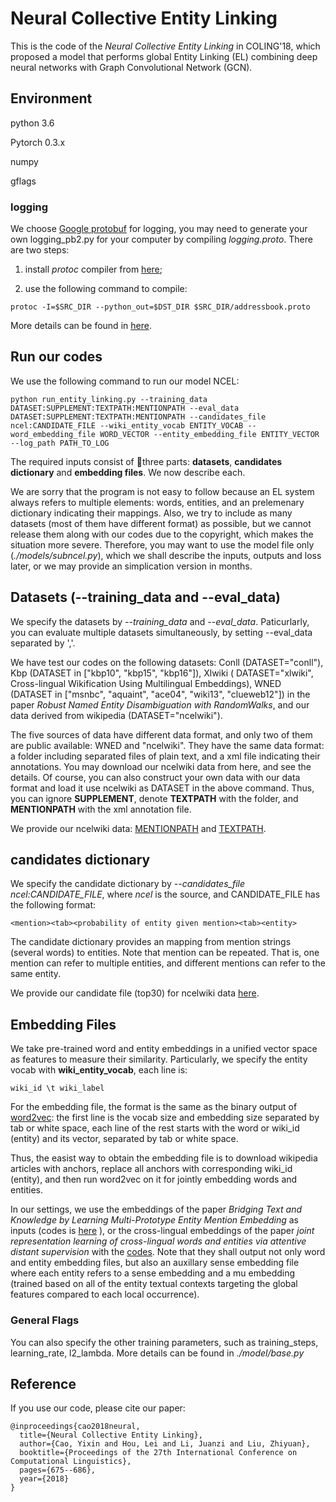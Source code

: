 # Neural Collective Entity Linking

This is the code of the *Neural Collective Entity Linking* in COLING'18, which proposed a model that performs global Entity Linking (EL) combining deep neural networks with Graph Convolutional Network (GCN).

## Environment

python 3.6

Pytorch 0.3.x

numpy

gflags

### logging

We choose [Google protobuf](https://developers.google.com/protocol-buffers/docs/pythontutorial) for logging, you may need to generate your own logging_pb2.py for your computer by compiling *logging.proto*. There are two steps: 

1. install *protoc* compiler from [here](https://developers.google.com/protocol-buffers/docs/downloads);

2. use the following command to compile:

`protoc -I=$SRC_DIR --python_out=$DST_DIR $SRC_DIR/addressbook.proto`

More details can be found in [here](https://developers.google.com/protocol-buffers/docs/pythontutorial).

## Run our codes

We use the following command to run our model NCEL:

`python run_entity_linking.py --training_data DATASET:SUPPLEMENT:TEXTPATH:MENTIONPATH --eval_data DATASET:SUPPLEMENT:TEXTPATH:MENTIONPATH --candidates_file ncel:CANDIDATE_FILE --wiki_entity_vocab ENTITY_VOCAB --word_embedding_file WORD_VECTOR --entity_embedding_file ENTITY_VECTOR --log_path PATH_TO_LOG`

The required inputs consist of three parts: **datasets**, **candidates dictionary** and **embedding files**. We now describe each. 

We are sorry that the program is not easy to follow because an EL system always refers to multiple elements: words, entities, and an prelemenary dictionary indicating their mappings. Also, we try to include as many datasets (most of them have different format) as possible, but we cannot release them along with our codes due to the copyright, which makes the situation more severe. Therefore, you may want to use the model file only (*./models/subncel.py*), which we shall describe the inputs, outputs and loss later, or we may provide an simplication version in months.

## Datasets (--training_data and --eval_data)
We specify the datasets by *--training_data* and *--eval_data*. Paticurlarly, you can evaluate multiple datasets simultaneously, by setting --eval_data separated by ','.

We have test our codes on the following datasets: Conll (DATASET="conll"), Kbp (DATASET in ["kbp10", "kbp15", "kbp16"]), Xlwiki ( DATASET="xlwiki", Cross-lingual Wikification Using Multilingual Embeddings), WNED (DATASET in ["msnbc", "aquaint", "ace04", "wiki13", "clueweb12"]) in the paper *Robust Named Entity Disambiguation with RandomWalks*, and our data derived from wikipedia (DATASET="ncelwiki").

The five sources of data have different data format, and only two of them are public available: WNED and "ncelwiki". They have the same data format: a folder including separated files of plain text, and a xml file indicating their annotations. You may download our ncelwiki data from here, and see the details. Of course, you can also construct your own data with our data format and load it use ncelwiki as DATASET in the above command. Thus, you can ignore **SUPPLEMENT**, denote **TEXTPATH** with the folder, and **MENTIONPATH** with the xml annotation file.

We provide our ncelwiki data: [MENTIONPATH](https://drive.google.com/file/d/1mWPFOPgU1H-9FAtDveNf841MCFjOi2Oe/view?usp=sharing) and [TEXTPATH](https://drive.google.com/file/d/1E4AE8UpmS2LKtHFRocNuI9q4eNfvxZ0Q/view?usp=sharing).

## candidates dictionary

We specify the candidate dictionary by *--candidates_file ncel:CANDIDATE_FILE*, where *ncel* is the source, and CANDIDATE_FILE has the following format:

```
<mention><tab><probability of entity given mention><tab><entity>
```

The candidate dictionary provides an mapping from mention strings (several words) to entities. Note that mention can be repeated. That is, one mention can refer to multiple entities, and different mentions can refer to the same entity.

We provide our candidate file (top30) for ncelwiki data [here](https://drive.google.com/file/d/1z5BMncxRCD9phyIzniyEW6HCJrO5El9I/view?usp=sharing).

## Embedding Files

We take pre-trained word and entity embeddings in a unified vector space as features to measure their similarity. Particularly, we specify the entity vocab with **wiki_entity_vocab**, each line is:
```
wiki_id \t wiki_label
```
For the embedding file, the format is the same as the binary output of [word2vec](https://github.com/tmikolov/word2vec):  the first line is the vocab size and embedding size separated by tab or white space, each line of the rest starts with the word or wiki_id (entity) and its vector, separated by tab or white space.

Thus, the easist way to obtain the embedding file is to download wikipedia articles with anchors, replace all anchors with corresponding wiki_id (entity), and then run word2vec on it for jointly embedding words and entities.

In our settings, we use the embeddings of the paper *Bridging Text and Knowledge by Learning Multi-Prototype Entity Mention Embedding* as inputs (codes is [here](https://github.com/TaoMiner/bridgeGap) ), or the cross-lingual embeddings of the paper *joint representation learning of cross-lingual words and entities via attentive distant supervision* with the [codes](https://github.com/TaoMiner/MultiLingualEmbedding). Note that they shall output not only word and entity embedding files, but also an auxillary sense embedding file where each entity refers to a sense embedding and a mu embedding (trained based on all of the entity textual contexts targeting the global features compared to each local occurrence).

### General Flags

You can also specify the other training parameters, such as training_steps, learning_rate, l2_lambda. More details can be found in *./model/base.py*

## Reference
If you use our code, please cite our paper:
```
@inproceedings{cao2018neural,
  title={Neural Collective Entity Linking},
  author={Cao, Yixin and Hou, Lei and Li, Juanzi and Liu, Zhiyuan},
  booktitle={Proceedings of the 27th International Conference on Computational Linguistics},
  pages={675--686},
  year={2018}
}
```